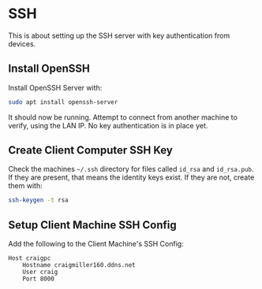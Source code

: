 # SSH

This is about setting up the SSH server with key authentication from devices.

## Install OpenSSH

Install OpenSSH Server with:

```bash
sudo apt install openssh-server
```

It should now be running. Attempt to connect from another machine to verify, using the LAN IP. No key authentication is in place yet.

## Create Client Computer SSH Key

Check the machines `~/.ssh` directory for files called `id_rsa` and `id_rsa.pub`. If they are present, that means the identity keys exist. If they are not, create them with:

```bash
ssh-keygen -t rsa
```

## Setup Client Machine SSH Config

Add the following to the Client Machine's SSH Config:

```
Host craigpc
    Hostname craigmiller160.ddns.net
    User craig
    Port 8000
```